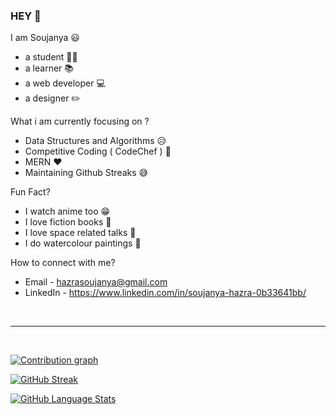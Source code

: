 ###  HEY &#128075;
I am Soujanya &#x1F603;

* a student &#128104;&#8205;&#127891;
* a learner &#128218;
* a web developer &#128187;
* a designer &#9999;&#65039;

What i am currently focusing on ?

* Data Structures and Algorithms &#128549;
* Competitive Coding ( CodeChef ) &#128640;
* MERN &#10084;&#65039;
* Maintaining Github Streaks &#128517;
  
Fun Fact?

* I watch anime too &#128513;
* I love fiction books &#128216;
* I love space related talks &#127756;
* I do watercolour paintings &#127912;

How to connect with me?

* Email - hazrasoujanya@gmail.com
* LinkedIn - https://www.linkedin.com/in/soujanya-hazra-0b33641bb/

<br>
<hr>
<br>



[![Contribution graph](https://activity-graph.herokuapp.com/graph?username=soujo&theme=react-dark)](https://github.com/ashutosh00710/github-readme-activity-graph)

[![GitHub Streak](https://github-readme-streak-stats.herokuapp.com/?user=soujo&theme=dark)](https://git.io/streak-stats)

[![GitHub Language Stats](https://github-readme-stats.vercel.app/api/top-langs/?username=soujo&langs_count=5&theme=tokyonight)]()

<!-- 
[![GitHub Stats](https://github-readme-stats.vercel.app/api/?username=soujo&count_private=true&theme=tokyonight&showicons=true)]() -->
